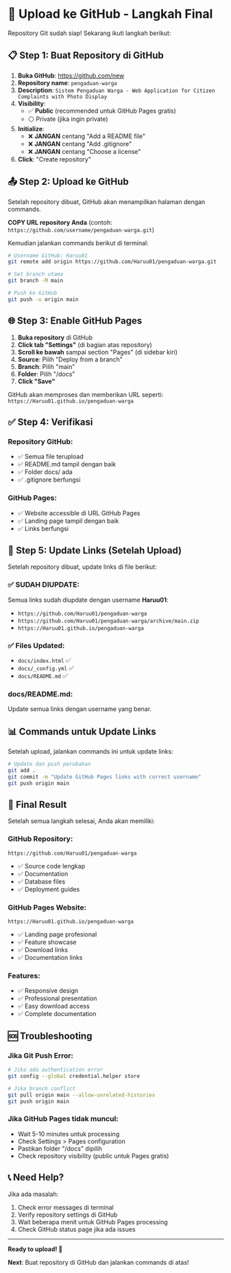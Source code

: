 # 🚀 Upload ke GitHub - Langkah Final

Repository Git sudah siap! Sekarang ikuti langkah berikut:

## 📋 Step 1: Buat Repository di GitHub

1. **Buka GitHub**: https://github.com/new
2. **Repository name**: `pengaduan-warga`
3. **Description**: `Sistem Pengaduan Warga - Web Application for Citizen Complaints with Photo Display`
4. **Visibility**: 
   - ✅ **Public** (recommended untuk GitHub Pages gratis)
   - ⚪ Private (jika ingin private)
5. **Initialize**: 
   - ❌ **JANGAN** centang "Add a README file"
   - ❌ **JANGAN** centang "Add .gitignore"
   - ❌ **JANGAN** centang "Choose a license"
6. **Click**: "Create repository"

## 📤 Step 2: Upload ke GitHub

Setelah repository dibuat, GitHub akan menampilkan halaman dengan commands. 

**COPY URL repository Anda** (contoh: `https://github.com/username/pengaduan-warga.git`)

Kemudian jalankan commands berikut di terminal:

```bash
# Username GitHub: Haruu01
git remote add origin https://github.com/Haruu01/pengaduan-warga.git

# Set branch utama
git branch -M main

# Push ke GitHub
git push -u origin main
```

## 🌐 Step 3: Enable GitHub Pages

1. **Buka repository** di GitHub
2. **Click tab "Settings"** (di bagian atas repository)
3. **Scroll ke bawah** sampai section "Pages" (di sidebar kiri)
4. **Source**: Pilih "Deploy from a branch"
5. **Branch**: Pilih "main"
6. **Folder**: Pilih "/docs"
7. **Click "Save"**

GitHub akan memproses dan memberikan URL seperti:
`https://Haruu01.github.io/pengaduan-warga`

## ✅ Step 4: Verifikasi

### **Repository GitHub:**
- ✅ Semua file terupload
- ✅ README.md tampil dengan baik
- ✅ Folder docs/ ada
- ✅ .gitignore berfungsi

### **GitHub Pages:**
- ✅ Website accessible di URL GitHub Pages
- ✅ Landing page tampil dengan baik
- ✅ Links berfungsi

## 🔧 Step 5: Update Links (Setelah Upload)

Setelah repository dibuat, update links di file berikut:

### **✅ SUDAH DIUPDATE:**
Semua links sudah diupdate dengan username **Haruu01**:
- `https://github.com/Haruu01/pengaduan-warga`
- `https://github.com/Haruu01/pengaduan-warga/archive/main.zip`
- `https://Haruu01.github.io/pengaduan-warga`

### **✅ Files Updated:**
- `docs/index.html` ✅
- `docs/_config.yml` ✅
- `docs/README.md` ✅

### **docs/README.md:**
Update semua links dengan username yang benar.

## 📊 Commands untuk Update Links

Setelah upload, jalankan commands ini untuk update links:

```bash
# Update dan push perubahan
git add .
git commit -m "Update GitHub Pages links with correct username"
git push origin main
```

## 🎯 Final Result

Setelah semua langkah selesai, Anda akan memiliki:

### **GitHub Repository:**
`https://github.com/Haruu01/pengaduan-warga`
- ✅ Source code lengkap
- ✅ Documentation
- ✅ Database files
- ✅ Deployment guides

### **GitHub Pages Website:**
`https://Haruu01.github.io/pengaduan-warga`
- ✅ Landing page profesional
- ✅ Feature showcase
- ✅ Download links
- ✅ Documentation links

### **Features:**
- ✅ Responsive design
- ✅ Professional presentation
- ✅ Easy download access
- ✅ Complete documentation

## 🆘 Troubleshooting

### **Jika Git Push Error:**
```bash
# Jika ada authentication error
git config --global credential.helper store

# Jika branch conflict
git pull origin main --allow-unrelated-histories
git push origin main
```

### **Jika GitHub Pages tidak muncul:**
- Wait 5-10 minutes untuk processing
- Check Settings > Pages configuration
- Pastikan folder "/docs" dipilih
- Check repository visibility (public untuk Pages gratis)

## 📞 Need Help?

Jika ada masalah:
1. Check error messages di terminal
2. Verify repository settings di GitHub
3. Wait beberapa menit untuk GitHub Pages processing
4. Check GitHub status page jika ada issues

---

**Ready to upload! 🚀**

**Next**: Buat repository di GitHub dan jalankan commands di atas!
